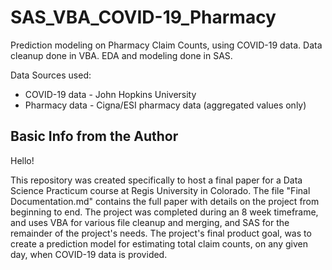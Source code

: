 # SAS_VBA_COVID-19_Pharmacy
Prediction modeling on Pharmacy Claim Counts, using COVID-19 data. Data cleanup done in VBA. EDA and modeling done in SAS.

Data Sources used:

* COVID-19 data - John Hopkins University
* Pharmacy data - Cigna/ESI pharmacy data (aggregated values only)

## Basic Info from the Author
Hello!

This repository was created specifically to host a final paper for a Data Science Practicum course at Regis University in Colorado. The file "Final Documentation.md" contains the full paper with details on the project from beginning to end. The project was completed during an 8 week timeframe, and uses VBA for various file cleanup and merging, and SAS for the remainder of the project's needs. The project's final product goal, was to create a prediction model for estimating total claim counts, on any given day, when COVID-19 data is provided.
